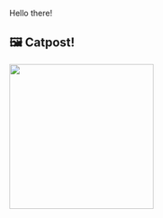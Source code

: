 Hello there!



## 🖼️ Catpost!

<sub>
    <img src="https://cdn2.thecatapi.com/images/BDbxrpL0h.jpg" height="256">
</sub>


